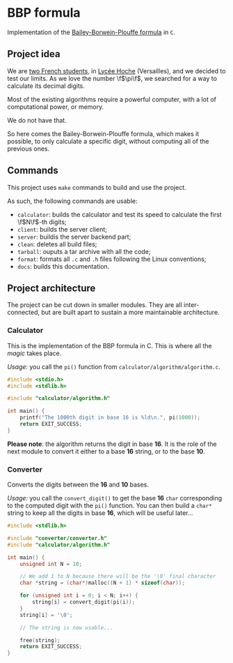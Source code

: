 # BBP formula

Implementation of the [Bailey-Borwein-Plouffe formula](https://en.wikipedia.org/wiki/Bailey%E2%80%93Borwein%E2%80%93Plouffe_formula) in `C`.

## Project idea

We are [two French students](Contributors.md), in [Lycée Hoche](https://en.wikipedia.org/wiki/Lyc%C3%A9e_Hoche) (Versailles), and we decided to test our limits. As we love the number \f$\pi\f$, we searched for a way to calculate its decimal digits.

Most of the existing algorithms require a powerful computer, with a lot of computational power, or memory.

We do not have that.

So here comes the Bailey-Borwein-Plouffe formula, which makes it possible, to only calculate a specific digit, without computing all of the previous ones.

## Commands

This project uses `make` commands to build and use the project.

As such, the following commands are usable:
* `calculator`: builds the calculator and test its speed to calculate the first \f$N\f$-th digits;
* `client`: builds the server client;
* `server`: buildis the server backend part;
* `clean`: deletes all build files;
* `tarball`: ouputs a tar archive with all the code;
* `format`: formats all `.c` and `.h` files following the Linux conventions;
* `docs`: builds this documentation.

## Project architecture

The project can be cut down in smaller modules. They are all inter-connected, but are built apart to sustain a more maintainable architecture.

### Calculator

This is the implementation of the BBP formula in C. This is where all the _magic_ takes place.

_Usage:_ you call the `pi()` function from `calculator/algorithm/algorithm.c`.

```c
#include <stdio.h>
#include <stdlib.h>

#include "calculator/algorithm.h"

int main() {
    printf("The 1000th digit in base 16 is %ld\n.", pi(1000));
    return EXIT_SUCCESS;
}
```

**Please note**: the algorithm returns the digit in base **16**. It is the role of the next module to convert it either to a base **16** string, or to the base **10**.

### Converter

Converts the digits between the **16** and **10** bases.

_Usage:_ you call the `convert_digit()` to get the base **16** `char` corresponding to the computed digit with the `pi()` function. You can then build a `char*` string to keep all the digits in base **16**, which will be useful later...
```c
#include <stdlib.h>

#include "converter/converter.h"
#include "calculator/algorithm.h"

int main() {
    unsigned int N = 10;

    // We add 1 to N because there will be the '\0' final character
    char *string = (char*)malloc((N + 1) * sizeof(char));

    for (unsigned int i = 0; i < N; i++) {
        string[i] = convert_digit(pi(i));
    }
    string[i] = '\0';

    // The string is now usable...

    free(string);
    return EXIT_SUCCESS;
}
```

